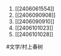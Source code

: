 1. [[2406061554]]
2. [[2406090908]]
3. [[2406090910]]
4. [[2406101023]]
5. [[2406101028]]

#文学/村上春树 